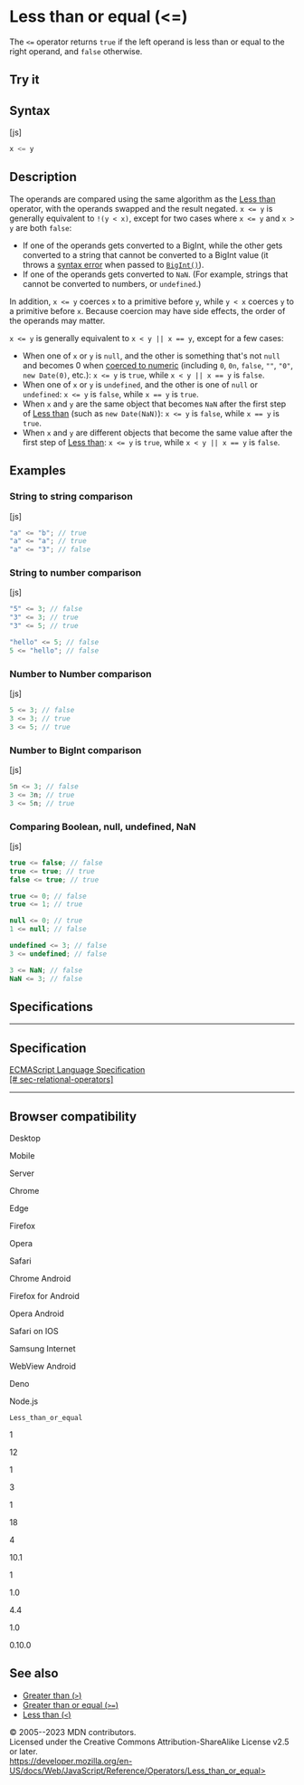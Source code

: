 Less than or equal (\<=)
========================

 
The `<=` operator returns `true` if the left operand is less than or
equal to the right operand, and `false` otherwise.


 
Try it 
------

 



 
Syntax
------

 
 
 
[js]


```js
x <= y
```




 
Description
-----------

 
The operands are compared using the same algorithm as the [Less
than](less_than) operator, with the operands swapped and the result
negated. `x <= y` is generally equivalent to `!(y < x)`, except for two
cases where `x <= y` and `x > y` are both `false`:

-   If one of the operands gets converted to a BigInt, while the other
    gets converted to a string that cannot be converted to a BigInt
    value (it throws a [syntax error](../errors/invalid_bigint_syntax)
    when passed to [`BigInt()`](../global_objects/bigint/bigint)).
-   If one of the operands gets converted to `NaN`. (For example,
    strings that cannot be converted to numbers, or `undefined`.)

In addition, `x <= y` coerces `x` to a primitive before `y`, while
`y < x` coerces `y` to a primitive before `x`. Because coercion may have
side effects, the order of the operands may matter.

`x <= y` is generally equivalent to `x < y || x == y`, except for a few
cases:

-   When one of `x` or `y` is `null`, and the other is something that\'s
    not `null` and becomes 0 when [coerced to
    numeric](https://developer.mozilla.org/en-US/docs/Web/JavaScript/Data_structures#numeric_coercion)
    (including `0`, `0n`, `false`, `""`, `"0"`, `new Date(0)`, etc.):
    `x <= y` is `true`, while `x < y || x == y` is `false`.
-   When one of `x` or `y` is `undefined`, and the other is one of
    `null` or `undefined`: `x <= y` is `false`, while `x == y` is
    `true`.
-   When `x` and `y` are the same object that becomes `NaN` after the
    first step of [Less than](less_than) (such as `new Date(NaN)`):
    `x <= y` is `false`, while `x == y` is `true`.
-   When `x` and `y` are different objects that become the same value
    after the first step of [Less than](less_than): `x <= y` is `true`,
    while `x < y || x == y` is `false`.



 
Examples
--------


 
### String to string comparison 

 
 
 
[js]


```js
"a" <= "b"; // true
"a" <= "a"; // true
"a" <= "3"; // false
```




 
### String to number comparison 

 
 
 
[js]


```js
"5" <= 3; // false
"3" <= 3; // true
"3" <= 5; // true

"hello" <= 5; // false
5 <= "hello"; // false
```




 
### Number to Number comparison 

 
 
 
[js]


```js
5 <= 3; // false
3 <= 3; // true
3 <= 5; // true
```




 
### Number to BigInt comparison 

 
 
 
[js]


```js
5n <= 3; // false
3 <= 3n; // true
3 <= 5n; // true
```




 
### Comparing Boolean, null, undefined, NaN 

 
 
 
[js]


```js
true <= false; // false
true <= true; // true
false <= true; // true

true <= 0; // false
true <= 1; // true

null <= 0; // true
1 <= null; // false

undefined <= 3; // false
3 <= undefined; // false

3 <= NaN; // false
NaN <= 3; // false
```




Specifications
--------------

 
  -------------------------------------------------------------------------------------------------------------------------------------
  Specification
  -------------------------------------------------------------------------------------------------------------------------------------
  [ECMAScript Language Specification\
  [\#
  sec-relational-operators]](https://tc39.es/ecma262/multipage/ecmascript-language-expressions.html#sec-relational-operators)

  -------------------------------------------------------------------------------------------------------------------------------------


Browser compatibility 
---------------------

 


Desktop

Mobile

Server

Chrome

Edge

Firefox

Opera

Safari

Chrome Android

Firefox for Android

Opera Android

Safari on IOS

Samsung Internet

WebView Android

Deno

Node.js

`Less_than_or_equal`

1

12

1

3

1

18

4

10.1

1

1.0

4.4

1.0

0.10.0

 
See also 
--------

 
-   [Greater than (`>`)](greater_than)
-   [Greater than or equal (`>=`)](greater_than_or_equal)
-   [Less than (`<`)](less_than)



 
© 2005--2023 MDN contributors.\
Licensed under the Creative Commons Attribution-ShareAlike License v2.5
or later.\
https://developer.mozilla.org/en-US/docs/Web/JavaScript/Reference/Operators/Less_than_or_equal>

